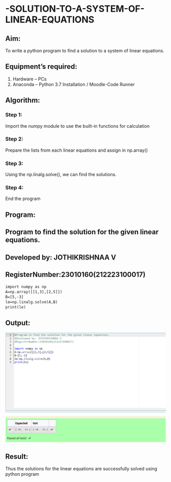 # -SOLUTION-TO-A-SYSTEM-OF-LINEAR-EQUATIONS
## Aim:
To write a python program to find a solution to a system of linear equations.
## Equipment’s required:
1. 	Hardware – PCs
2. 	Anaconda – Python 3.7 Installation / Moodle-Code Runner
## Algorithm:
### Step 1: 
Import the numpy module to use the built-in functions for calculation
### Step 2: 
Prepare the lists from each linear equations and assign in np.array()
### Step 3: 
Using the np.linalg.solve(), we can find the solutions.
### Step 4: 
End the program
## Program:
## Program to find the solution for the given linear equations.
## Developed by: JOTHIKRISHNAA V 
## RegisterNumber:23010160(212223100017)
~~~
import numpy as np
A=np.array([[1,3],[2,5]])
B=[5,-3]
le=np.linalg.solve(A,B)
print(le)
~~~
## Output:
![exp 1](<Screenshot 2023-12-16 112932.png>)
## Result: 
Thus the solutions for the linear equations are successfully solved using python program

